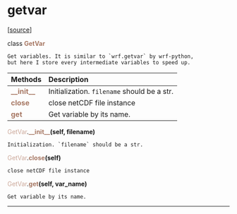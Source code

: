 # getvar  

[[source](.././hurricane_tools//getvar.py)]  

class <span style="color:#a77864">**GetVar**</span>

    Get variables. It is similar to `wrf.getvar` by wrf-python,
    but here I store every intermediate variables to speed up.



| Methods | Description |
| :------ | :---------- |
| <font color="#a77864"> **\_\_init\_\_** </font> | Initialization. `filename` should be a str. |
| <font color="#a77864"> **close** </font> | close netCDF file instance |
| <font color="#a77864"> **get** </font> | Get variable by its name. |


<span style="color:#cca99b">GetVar</span>.<span style="color:#a77864">**\_\_init\_\_**</span>**(self, filename)**

    Initialization. `filename` should be a str.
  
<span style="color:#cca99b">GetVar</span>.<span style="color:#a77864">**close**</span>**(self)**

    close netCDF file instance
  
<span style="color:#cca99b">GetVar</span>.<span style="color:#a77864">**get**</span>**(self, var_name)**

    Get variable by its name.
  
******